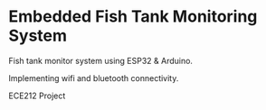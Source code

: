 # Embedded Fish Tank Monitoring System

Fish tank monitor system using ESP32 & Arduino.

Implementing wifi and bluetooth connectivity.

ECE212 Project
